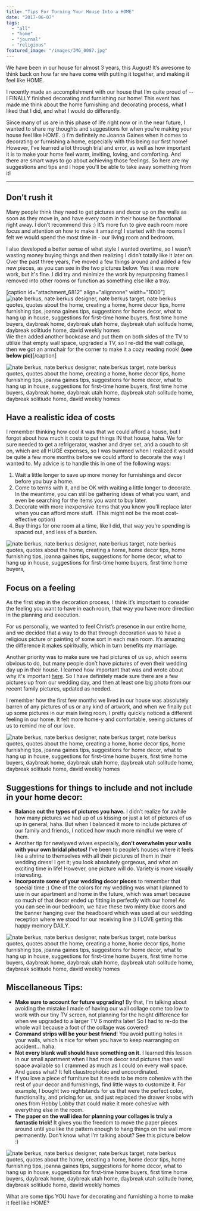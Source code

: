 ```yaml
---
title: "Tips For Turning Your House Into a HOME"
date: "2017-06-07"
tags:
  - "all"
  - "home"
  - "journal"
  - "religious"
featured_image: "/images/IMG_0087.jpg"
---
```


We have been in our house for almost 3 years, this August! It’s awesome to think back on how far we have come with putting it together, and making it feel like HOME.

I recently made an accomplishment with our house that I’m quite proud of -- I FINALLY finished decorating and furnishing our home! This event has made me think about the home furnishing and decorating process, what I liked that I did, and what I would do differently.

Since many of us are in this phase of life right now or in the near future, I wanted to share my thoughts and suggestions for when you’re making your house feel like HOME. :) I’m definitely no Joanna Gaines when it comes to decorating or furnishing a home, especially with this being our first home! However, I’ve learned a lot through trial and error, as well as how important it is to make your home feel warm, inviting, loving, and comforting. And there are smart ways to go about achieving those feelings. So here are my suggestions and tips and I hope you’ll be able to take away something from it!

* * *

## Don’t rush it

Many people think they need to get pictures and decor up on the walls as soon as they move in, and have every room in their house be functional right away. I don’t recommend this :) It’s more fun to give each room more focus and attention on how to make it amazing! I started with the rooms I felt we would spend the most time in - our living room and bedroom.

I also developed a better sense of what style I wanted overtime, so I wasn’t wasting money buying things and then realizing I didn’t totally like it later on. Over the past three years, I’ve moved a few things around and added a few new pieces, as you can see in the two pictures below. Yes it was more work, but it's fine. I did try and minimize the work by repurposing frames I removed into other rooms or function as something else like a tray. 

\[caption id="attachment\_6812" align="alignnone" width="1000"\]![nate berkus, nate berkus designer, nate berkus target, nate berkus quotes, quotes about the home, creating a home, home decor tips, home furnishing tips, joanna gaines tips, suggestions for home decor, what to hang up in house, suggestions for first-time home buyers, first time home buyers, daybreak home, daybreak utah home, daybreak utah solitude home, daybreak solitiude home, david weekly homes](/images/Circa-Summer-2015-.png) We then added another bookcase and put them on both sides of the TV to utilize that empty wall space, upgraded a TV, so I re-did the wall collage, then we got an armchair for the corner to make it a cozy reading nook! **(see below pic)**\[/caption\]

![nate berkus, nate berkus designer, nate berkus target, nate berkus quotes, quotes about the home, creating a home, home decor tips, home furnishing tips, joanna gaines tips, suggestions for home decor, what to hang up in house, suggestions for first-time home buyers, first time home buyers, daybreak home, daybreak utah home, daybreak utah solitude home, daybreak solitiude home, david weekly homes](/images/Copy-of-Circa-Summer-2015-.png)

## Have a realistic idea of costs

I remember thinking how cool it was that we could afford a house, but I forgot about how much it costs to put things IN that house, haha. We for sure needed to get a refrigerator, washer and dryer set, and a couch to sit on, which are all HUGE expenses, so I was bummed when I realized it would be quite a few more months before we could afford to decorate the way I wanted to. My advice is to handle this in one of the following ways:

1. Wait a little longer to save up more money for furnishings and decor before you buy a home.
2. Come to terms with it, and be OK with waiting a little longer to decorate. In the meantime, you can still be gathering ideas of what you want, and even be searching for the items you want to buy later.
3. Decorate with more inexpensive items that you know you’ll replace later when you can afford more stuff.  (This might not be the most cost-effective option)
4. Buy things for one room at a time, like I did, that way you’re spending is spaced out, and less of a burden.

![nate berkus, nate berkus designer, nate berkus target, nate berkus quotes, quotes about the home, creating a home, home decor tips, home furnishing tips, joanna gaines tips, suggestions for home decor, what to hang up in house, suggestions for first-time home buyers, first time home buyers, ](/images/nate-berkus-quote.png)

## Focus on a feeling

As the first step in the decoration process, I think it’s important to consider the feeling you want to have in each room, that way you have more direction in the planning and execution.

For us personally, we wanted to feel Christ’s presence in our entire home, and we decided that a way to do that through decoration was to have a religious picture or painting of some sort in each main room. It’s amazing the difference it makes spiritually, which in turn benefits my marriage.

Another priority was to make sure we had pictures of us up, which seems obvious to do, but many people don’t have pictures of even their wedding day up in their house. I learned how important that was and wrote about why it's important [here](https://freshlymarried.com/the-importance-of-family-photos/). So I have definitely made sure there are a few pictures up from our wedding day, and then at least one big photo from our recent family pictures, updated as needed.

I remember how the first few months we lived in our house was absolutely barren of any pictures of us or any kind of artwork, and when we finally put up some pictures in our main living room, I pretty quickly noticed a different feeling in our home. It felt more home-y and comfortable, seeing pictures of us to remind me of our love.

![nate berkus, nate berkus designer, nate berkus target, nate berkus quotes, quotes about the home, creating a home, home decor tips, home furnishing tips, joanna gaines tips, suggestions for home decor, what to hang up in house, suggestions for first-time home buyers, first time home buyers, daybreak home, daybreak utah home, daybreak utah solitude home, daybreak solitiude home, david weekly homes](/images/IMG_0185.jpg)

## Suggestions for things to include and not include in your home decor:

- **Balance out the types of pictures you have.** I didn’t realize for awhile how many pictures we had up of us kissing or just a lot of pictures of us up in general, haha. But when I balanced it more to include pictures of our family and friends, I noticed how much more mindful we were of them. 
- Another tip for newlywed wives especially, **don’t overwhelm your walls with your own bridal photos!** I’ve been to people’s houses where it feels like a shrine to themselves with all their pictures of them in their wedding dress! I get it; you look absolutely gorgeous, and what an exciting time in life! However, one picture will do. Variety is more visually interesting.
- **Incorporate some of your wedding decor pieces** to remember that special time :) One of the colors for my wedding was what I planned to use in our apartment and home in the future, which was smart because so much of that decor ended up fitting in perfectly with our home! As you can see in our bedroom, we have these two minty blue doors and the banner hanging over the headboard which was used at our wedding reception where we stood for our receiving line :) I LOVE getting this happy memory DAILY.

![nate berkus, nate berkus designer, nate berkus target, nate berkus quotes, quotes about the home, creating a home, home decor tips, home furnishing tips, joanna gaines tips, suggestions for home decor, what to hang up in house, suggestions for first-time home buyers, first time home buyers, daybreak home, daybreak utah home, daybreak utah solitude home, daybreak solitiude home, david weekly homes](/images/IMG_0184.jpg)

## Miscellaneous Tips:

- **Make sure to account for future upgrading!** By that, I'm talking about avoiding the mistake I made of having our wall collage come too low to work with our tiny TV screen, not planning for the height difference for when we upgraded to a larger TV 6 months later! So I had to re-do the whole wall because a foot of the collage was covered!
- **Command strips will be your best friend**! You avoid putting holes in your walls, which is nice for when you have to keep rearranging on accident... haha.
- **Not every blank wall should have something on it.** I learned this lesson in our small apartment when I had more decor and pictures than wall space available so I crammed as much as I could on every wall space. And guess what? It felt claustrophobic and uncoordinated.
- If you love a piece of furniture but it needs to be more cohesive with the rest of your decor and furnishings, find little ways to customize it. For example, I bought two nightstands for us that were the perfect color, functionality, and pricing for us, and just replaced the drawer knobs with ones from Hobby Lobby that could make it more cohesive with everything else in the room.
- **The paper on the wall idea for planning your collages is truly a fantastic trick!** It gives you the freedom to move the paper pieces around until you like the pattern enough to hang things on the wall more permanently. Don’t know what I’m talking about? See this picture below :)

![nate berkus, nate berkus designer, nate berkus target, nate berkus quotes, quotes about the home, creating a home, home decor tips, home furnishing tips, joanna gaines tips, suggestions for home decor, what to hang up in house, suggestions for first-time home buyers, first time home buyers, daybreak home, daybreak utah home, daybreak utah solitude home, daybreak solitiude home, david weekly homes](/images/IMG_0095-1.jpg)

What are some tips YOU have for decorating and furnishing a home to make it feel like HOME?
